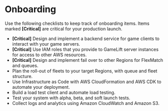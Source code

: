 # Onboarding<a name="gamelift_quickstart_customservers_prepgameserver_checklist"></a>

Use the following checklists to keep track of onboarding items\. Items marked **\[Critical\]** are critical for your production launch\. 
+ **\[Critical\]** Design and implement a backend service for game clients to interact with your game servers\.
+ **\[Critical\]** Use IAM roles that you provide to GameLift server instances for access to other AWS resources\.
+ **\[Critical\]** Design and implement fail over to other Regions for FlexMatch and queues\.
+ Plan the roll\-out of fleets to your target Regions, with queue and fleet structure\.
+ Use Infrastructure as Code with AWS CloudFormation and AWS CDK to automate your deployment\.
+ Build a load test client and automate load testing\.
+ Test your system with alpha, beta, and soft launch tests\.
+ Collect logs and analytics using Amazon CloudWatch and Amazon S3\.